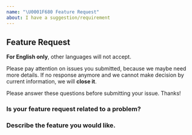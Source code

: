 ```yaml
---
name: "\U0001F680 Feature Request"
about: I have a suggestion/requirement
---
```


## Feature Request

**For English only**, other languages will not accept.

Please pay attention on issues you submitted, because we maybe need more details.
If no response anymore and we cannot make decision by current information, we will **close it**.

Please answer these questions before submitting your issue. Thanks!

### Is your feature request related to a problem?

### Describe the feature you would like.

